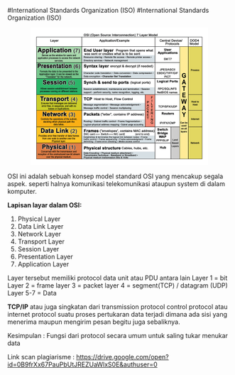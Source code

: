 #International Standards Organization (ISO)
#International Standards Organization (ISO)
<p align="center">
  <img src="/img/abs.jpg" width="400px">
</p>


OSI ini adalah sebuah konsep model standard OSI yang mencakup segala aspek. seperti halnya komunikasi telekomunikasi ataupun system di dalam komputer.

**Lapisan layar dalam OSI:**
1. Physical Layer 
2. Data Link Layer
3. Network Layer 
4. Transport Layer 
5. Session Layer 
6. Presentation Layer 
7. Application Layer 

Layer tersebut memiliki protocol data unit atau PDU antara lain
Layer 1 = bit
Layer 2 = frame
layer 3 = packet
layer 4 = segment(TCP) / datagram (UDP)
Layer 5-7 = Data

**TCP/IP** atau juga singkatan dari transmission protocol control protocol atau internet protocol suatu proses pertukaran data terjadi dimana ada sisi yang menerima maupun mengirim pesan begitu juga sebaliknya.

Kesimpulan : Fungsi dari protocol secara umum untuk saling tukar menukar data

Link scan plagiarisme : https://drive.google.com/open?id=0B9frXx67PauPbUtJREZUaWlxS0E&authuser=0
